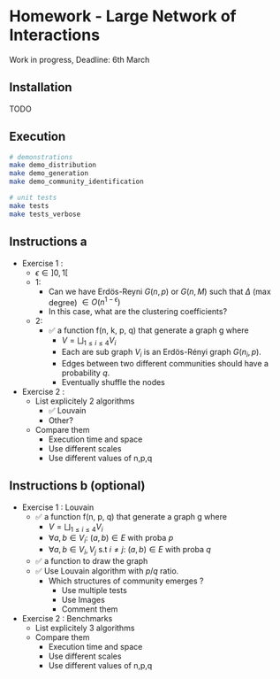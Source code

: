 # Homework - Large Network of Interactions

Work in progress, Deadline: 6th March

## Installation

TODO

## Execution

```bash
# demonstrations
make demo_distribution
make demo_generation
make demo_community_identification

# unit tests
make tests
make tests_verbose
```

## Instructions a

- Exercise 1 :
    - $\epsilon \in ]0, 1[$
    - 1:
        - Can we have Erdös-Reyni $G(n, p)$ or $G(n, M)$ such that $\Delta$ (max degree) $\in O(n^{1 - \epsilon})$ 
        - In this case, what are the clustering coefficients?
    - 2:
        - ✅ a function f(n, k, p, q) that generate a graph g where
            - $V = \bigsqcup_{1 \leq i \leq 4} V_i$ 
            - Each are sub graph $V_i$ is an Erdös-Rényi graph $G(n_i, p)$.
            - Edges between two different communities should have a probability $q$.
            - Eventually shuffle the nodes 
- Exercise 2 :
    - List explicitely 2 algorithms
        - ✅ Louvain
        - Other?
    - Compare them
        - Execution time and space
        - Use different scales
        - Use different values of n,p,q
        
## Instructions b (optional)

- Exercise 1 : Louvain
    - ✅ a function f(n, p, q) that generate a graph g where
        - $V = \bigsqcup_{1 \leq i \leq 4} V_i$ 
        - $\forall a, b \in V_i:$ $(a,b) \in E$ with proba $p$
        - $\forall a, b \in V_i, V_j$ s.t $i \neq j :$ $(a, b) \in E$ with proba $q$
    - ✅ a function to draw the graph
    - ✅ Use Louvain algorithm with $p/q$ ratio.
        - Which structures of community emerges ?
            - Use multiple tests
            - Use Images
            - Comment them
- Exercise 2 : Benchmarks
    - List explicitely 3 algorithms
    - Compare them
        - Execution time and space
        - Use different scales
        - Use different values of n,p,q
